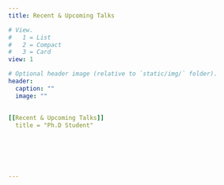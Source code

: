 ```yaml
---
title: Recent & Upcoming Talks

# View.
#   1 = List
#   2 = Compact
#   3 = Card
view: 1

# Optional header image (relative to `static/img/` folder).
header:
  caption: ""
  image: ""
  
  
[[Recent & Upcoming Talks]]
  title = "Ph.D Student"
 
  
  
  


---
```

